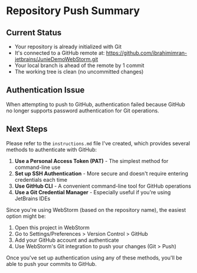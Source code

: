 # Repository Push Summary

## Current Status
- Your repository is already initialized with Git
- It's connected to a GitHub remote at: https://github.com/ibrahimimran-jetbrains/JunieDemoWebStorm.git
- Your local branch is ahead of the remote by 1 commit
- The working tree is clean (no uncommitted changes)

## Authentication Issue
When attempting to push to GitHub, authentication failed because GitHub no longer supports password authentication for Git operations.

## Next Steps
Please refer to the `instructions.md` file I've created, which provides several methods to authenticate with GitHub:

1. **Use a Personal Access Token (PAT)** - The simplest method for command-line use
2. **Set up SSH Authentication** - More secure and doesn't require entering credentials each time
3. **Use GitHub CLI** - A convenient command-line tool for GitHub operations
4. **Use a Git Credential Manager** - Especially useful if you're using JetBrains IDEs

Since you're using WebStorm (based on the repository name), the easiest option might be:
1. Open this project in WebStorm
2. Go to Settings/Preferences > Version Control > GitHub
3. Add your GitHub account and authenticate
4. Use WebStorm's Git integration to push your changes (Git > Push)

Once you've set up authentication using any of these methods, you'll be able to push your commits to GitHub.